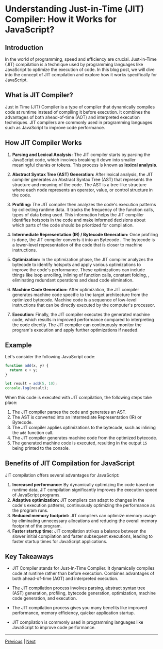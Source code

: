 # Understanding Just-in-Time (JIT) Compiler: How it Works for JavaScript?

## Introduction

In the world of programming, speed and efficiency are crucial. Just-in-Time (JIT) compilation is a technique used by programming languages like JavaScript to optimize the execution of code. In this blog post, we will dive into the concept of JIT compilation and explore how it works specifically for JavaScript.

## What is JIT Compiler?

Just in Time (JIT) Compiler is a type of compiler that dynamically compiles code at runtime instead of compiling it before execution. It combines the advantages of both ahead-of-time (AOT) and interpreted execution techniques. JIT compilers are commonly used in programming languages such as JavaScript to improve code performance.

## How JIT Compiler Works

1. **Parsing and Lexical Analysis:** The JIT compiler starts by parsing the JavaScript code, which involves breaking it down into smaller meaningful chunks or tokens. This process is known as **lexical analysis**.

2. **Abstract Syntax Tree (AST) Generation:** After lexical analysis, the JIT compiler generates an Abstract Syntax Tree (AST) that represents the structure and meaning of the code. The AST is a tree-like structure where each node represents an operator, value, or control structure in the code.

3. **Profiling:** The JIT compiler then analyzes the code's execution patterns by collecting runtime data. It tracks the frequency of the function calls, types of data being used. This information helps the JIT compliler identifies hotspots in the code and make informed decisions about which parts of the code should be priortized for compilation.

4. **Intermediate Representation (IR) / Bytecode Generation:** Once profiling is done, the JIT compiler converts it into an Bytecode . The bytecode is a lower-level representation of the code that is closer to machine instructions.

5. **Optimization:** In the optimization phase, the JIT compiler analyzes the bytecode to identify hotspots and apply various optimizations to improve the code's performance. These optimizations can include things like loop unrolling, inlining of function calls, constant folding, , eliminating redundant operations and dead code elimination.

6. **Machine Code Generation:** After optimization, the JIT compiler generates machine code specific to the target architecture from the optimized bytecode. Machine code is a sequence of low-level instructions that can be directly executed by the computer's processor.

7. **Execution:** Finally, the JIT compiler executes the generated machine code, which results in improved performance compared to interpreting the code directly. The JIT compiler can continuously monitor the program's execution and apply further optimizations if needed.

## Example

Let's consider the following JavaScript code:

```javascript
function add(x, y) {
  return x + y;
}

let result = add(5, 10);
console.log(result);
```

When this code is executed with JIT compilation, the following steps take place:

1. The JIT compiler parses the code and generates an AST.
2. The AST is converted into an Intermediate Representation (IR) or Bytecode.
3. The JIT compiler applies optimizations to the bytecode, such as inlining the `add` function call.
4. The JIT compiler generates machine code from the optimized bytecode.
5. The generated machine code is executed, resulting in the output `15` being printed to the console.

## Benefits of JIT Compilation for JavaScript

JIT compilation offers several advantages for JavaScript:

1. **Increased performance:** By dynamically optimizing the code based on runtime data, JIT compilation significantly improves the execution speed of JavaScript programs.
2. **Adaptive optimization:** JIT compilers can adapt to changes in the code's execution patterns, continuously optimizing the performance as the program runs.
3. **Reduced memory footprint:** JIT compilers can optimize memory usage by eliminating unnecessary allocations and reducing the overall memory footprint of the program.
4. **Faster startup time:** JIT compilation strikes a balance between the slower initial compilation and faster subsequent executions, leading to faster startup times for JavaScript applications.

## Key Takeaways

- JIT Compiler stands for Just-In-Time Compiler. It dynamically compiles code at runtime rather than before execution. Combines advantages of both ahead-of-time (AOT) and interpreted execution.

- The JIT compilation process involves parsing, abstract syntax tree (AST) generation, profiling, bytecode generation, optimization, machine code generation, and execution.

- The JIT compilation process gives you many benefits like improved performance, memory efficiency, quicker application startup.

- JIT compilation is commonly used in programming languages like JavaScript to improve code performance.

---

[Previous](./jit-and-javascript%20compiled-or-interpreted-or-both.md) | [Next](./javascript-output.md)